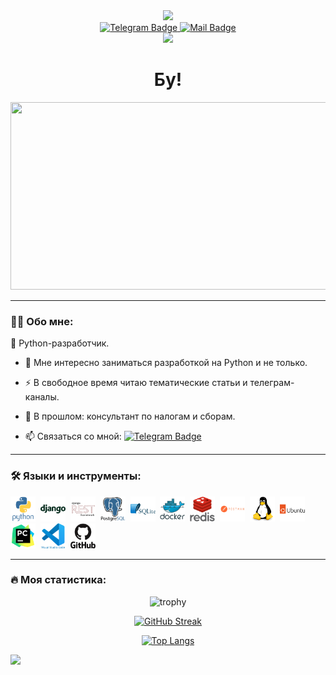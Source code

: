 <div id="header" align="center">
  <img src="https://media.giphy.com/media/v1.Y2lkPTc5MGI3NjExMmpjNWRtdmZkemNrMmM2em1ubHh4NTAxODd0dGtyNHBhd21lcG1rdiZlcD12MV9pbnRlcm5hbF9naWZfYnlfaWQmY3Q9cw/WFZvB7VIXBgiz3oDXE/giphy.gif" width="180"/>
  <div id="badges" align="center">
  <a href="https://t.me/SMYTAX">
    <img src="https://img.shields.io/badge/Telegram-blue?logo=telegram&logoColor=white&style=plastic" alt="Telegram Badge"/>
  </a>
    <a href="mailto:suchkow@icloud.com">
    <img src="https://img.shields.io/badge/📧 Send Mail-blue?logo=mail&logoColor=white&style=plastic" alt="Mail Badge"/>
  </a>
  </div>

  <img src="https://komarev.com/ghpvc/?username=Odiosus&color=grey&style=plastic"/>
  <h1>
    Бу!
  </h1>
</div>
<div align="center">
  <img src="https://media.giphy.com/media/dWesBcTLavkZuG35MI/giphy.gif" width="600" height="300"/>
</div>

---

### :man_technologist: Обо мне:

:snake: Python-разработчик.

- :telescope: Мне интересно заниматься разработкой на Python и не только.

- :zap: В свободное время читаю тематические статьи и телеграм-каналы.

- :floppy_disk: В прошлом: консультант по налогам и сборам.

- :mailbox: Связаться со
  мной: [![Telegram Badge](https://img.shields.io/badge/Telegram-blue?logo=telegram&logoColor=white&style=plastic)](https://t.me/SMYTAX)

---

### :hammer_and_wrench: Языки и инструменты:

<div>
  <img src="https://github.com/devicons/devicon/blob/master/icons/python/python-original-wordmark.svg" title="Python" alt="Python" width="40" height="40"/>&nbsp;
  <img src="https://github.com/devicons/devicon/blob/master/icons/django/django-plain-wordmark.svg" title="django" alt="django" width="40" height="40"/>&nbsp;  
  <img src="https://github.com/devicons/devicon/blob/master/icons/djangorest/djangorest-original-wordmark.svg" title="djangorest" alt="djangorest" width="40" height="40"/>&nbsp;
  <img src="https://github.com/devicons/devicon/blob/master/icons/postgresql/postgresql-original-wordmark.svg" title="postgresql" alt="postgresql" width="40" height="40"/>&nbsp;
  <img src="https://github.com/devicons/devicon/blob/master/icons/sqlite/sqlite-original-wordmark.svg" title="sqlite" alt="sqlite" width="40" height="40"/>&nbsp;
    <img src="https://github.com/devicons/devicon/blob/master/icons/docker/docker-original-wordmark.svg" title="docker" alt="docker" width="40" height="40"/>&nbsp;
  <img src="https://github.com/devicons/devicon/blob/master/icons/redis/redis-original-wordmark.svg" title="redis" alt="redis" width="40" height="40"/>&nbsp;
  <img src="https://github.com/devicons/devicon/blob/master/icons/postman/postman-original-wordmark.svg" title="postman" alt="postman" width="40" height="40"/>&nbsp;
  <img src="https://github.com/devicons/devicon/blob/master/icons/linux/linux-original.svg" title="linux" alt="linux" width="40" height="40"/>&nbsp;
  <img src="https://github.com/devicons/devicon/blob/master/icons/ubuntu/ubuntu-original-wordmark.svg" title="ubuntu" alt="ubuntu" width="40" height="40"/>&nbsp;
  <img src="https://github.com/devicons/devicon/blob/master/icons/pycharm/pycharm-original.svg" title="pycharm" alt="pycharm" width="40" height="40"/>&nbsp;
  <img src="https://github.com/devicons/devicon/blob/master/icons/vscode/vscode-original-wordmark.svg" title="vscode" alt="vscode" width="40" height="40"/>&nbsp;
  <img src="https://github.com/devicons/devicon/blob/master/icons/github/github-original-wordmark.svg" title="github" alt="github" width="40" height="40"/>&nbsp;
</div>

---

### :fire: Моя статистика:

<div align="center">

![trophy](https://github-profile-trophy.vercel.app/?username=Odiosus&rank=-?&theme=onedark&no-bg=true&no-frame=true)

[![GitHub Streak](https://streak-stats.demolab.com?user=Odiosus&theme=dark&locale=ru)](https://git.io/streak-stats)

[![Top Langs](https://github-readme-stats.vercel.app/api/top-langs/?username=Odiosus&layout=compact&theme=vision-friendly-dark&langs_count=6)](https://github.com/anuraghazra/github-readme-stats)

</div>

![](https://hit.yhype.me/github/profile?user_id=96449353)
